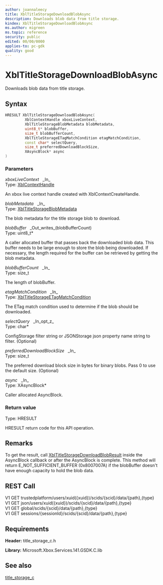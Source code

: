 ```yaml
---
author: joannaleecy
title: XblTitleStorageDownloadBlobAsync
description: Downloads blob data from title storage.
kindex: XblTitleStorageDownloadBlobAsync
ms.author: migreen
ms.topic: reference
security: public
edited: 00/00/0000
applies-to: pc-gdk
quality: good
---
```


# XblTitleStorageDownloadBlobAsync  

Downloads blob data from title storage.  

## Syntax  
  
```cpp
HRESULT XblTitleStorageDownloadBlobAsync(  
         XblContextHandle xboxLiveContext,  
         XblTitleStorageBlobMetadata blobMetadata,  
         uint8_t* blobBuffer,  
         size_t blobBufferCount,  
         XblTitleStorageETagMatchCondition etagMatchCondition,  
         const char* selectQuery,  
         size_t preferredDownloadBlockSize,  
         XAsyncBlock* async  
)  
```  
  
### Parameters  
  
*xboxLiveContext* &nbsp;&nbsp;\_In\_  
Type: [XblContextHandle](../../types_c/handles/xblcontexthandle.md)  
  
An xbox live context handle created with XblContextCreateHandle.  
  
*blobMetadata* &nbsp;&nbsp;\_In\_  
Type: [XblTitleStorageBlobMetadata](../structs/xbltitlestorageblobmetadata.md)  
  
The blob metadata for the title storage blob to download.  
  
*blobBuffer* &nbsp;&nbsp;\_Out\_writes\_(blobBufferCount)  
Type: uint8_t*  
  
A caller allocated buffer that passes back the downloaded blob data. This buffer needs to be large enough to store the blob being downloaded. If necessary, the length required for the buffer can be retrieved by getting the blob metadata.  
  
*blobBufferCount* &nbsp;&nbsp;\_In\_  
Type: size_t  
  
The length of blobBuffer.  
  
*etagMatchCondition* &nbsp;&nbsp;\_In\_  
Type: [XblTitleStorageETagMatchCondition](../enums/xbltitlestorageetagmatchcondition.md)  
  
The ETag match condition used to determine if the blob should be downloaded.  
  
*selectQuery* &nbsp;&nbsp;\_In\_opt\_z\_  
Type: char*  
  
ConfigStorage filter string or JSONStorage json property name string to filter. (Optional)  
  
*preferredDownloadBlockSize* &nbsp;&nbsp;\_In\_  
Type: size_t  
  
The preferred download block size in bytes for binary blobs. Pass 0 to use the default size. (Optional)  
  
*async* &nbsp;&nbsp;\_In\_  
Type: XAsyncBlock*  
  
Caller allocated AsyncBlock.  
  
  
### Return value  
Type: HRESULT
  
HRESULT return code for this API operation.
  
## Remarks  
  
To get the result, call [XblTitleStorageDownloadBlobResult](xbltitlestoragedownloadblobresult.md) inside the AsyncBlock callback or after the AsyncBlock is complete. This method will return E_NOT_SUFFICIENT_BUFFER (0x8007007A) if the blobBuffer doesn't have enough capacity to hold the blob data.
  
## REST Call  
  
V1 GET trustedplatform/users/xuid({xuid})/scids/{scid}/data/{path},{type}  
V1 GET json/users/xuid({xuid})/scids/{scid}/data/{path},{type}  
V1 GET global/scids/{scid}/data/{path},{type}  
V1 GET sessions/{sessionId}/scids/{scid}/data/{path},{type}
  
## Requirements  
  
**Header:** title_storage_c.h
  
**Library:** Microsoft.Xbox.Services.141.GSDK.C.lib
  
## See also  
[title_storage_c](../title_storage_c_members.md)  
  
  